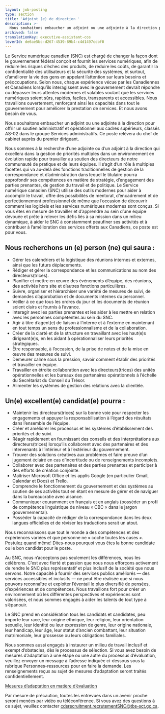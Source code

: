 ```yaml
---
layout: job-posting
type: section
title: 'Adjoint (e) de direction '
description: >-
  Nous souhaitons embaucher un adjoint ou une adjointe à la direction pour offrir un soutien administratif et opérationnel aux cadres supérieurs, classés AS-02 dans le groupe Services administratifs. Ce poste relèvera du chef de cabinet auprès du premier dirigeant.
archived: false
translationKey: executive-assistant-cos
leverId: de6ae5bc-d267-4539-89b4-c4d1497ccbf0
---
```


Le Service numérique canadien (SNC) est chargé de changer la façon dont le gouvernement fédéral conçoit et fournit les services numériques, afin de réduire les risques d’échec des produits, de réduire les coûts, de garantir la confidentialité des utilisateurs et la sécurité des systèmes, et surtout, d’améliorer la vie des gens en appelant l’attention sur leurs besoins et préoccupations. Selon nous, chaque expérience vécue par les Canadiennes et Canadiens lorsqu’ils interagissent avec le gouvernement devrait répondre ou dépasser leurs attentes modernes et valables voulant que les services numériques soient sûrs, rapides, faciles, transparents et accessibles. Nous travaillons ouvertement, renforçant ainsi les capacités dans tout le gouvernement pour améliorer la prestation de services. Et nous avons besoin de vous.

Nous souhaitons embaucher un adjoint ou une adjointe à la direction pour offrir un soutien administratif et opérationnel aux cadres supérieurs, classés AS-02 dans le groupe Services administratifs. Ce poste relèvera du chef de cabinet auprès du premier dirigeant.

Nous sommes à la recherche d’une adjointe ou d’un adjoint à la direction qui excellera dans la gestion de priorités multiples dans un environnement en évolution rapide pour travailler au soutien des directeurs de notre communauté de pratique et de leurs équipes. Il s’agit d’un rôle à multiples facettes qui va au-delà des fonctions traditionnelles de gestion de la correspondance et d’administration dans lequel le titulaire pourra approfondir ses compétences en matière de stratégie, d’engagement des parties prenantes, de gestion du travail et de politique. Le Service numérique canadien (SNC) utilise des outils modernes pour aider à accomplir le travail, offre des possibilités de mentorat, d’encadrement et de perfectionnement professionnel de même que l’occasion de découvrir comment les logiciels et les services numériques modernes sont conçus. Si vous êtes en mesure de travailler et d’apprendre au sein d’une équipe dévouée et prête à relever les défis liés à sa mission dans un milieu dynamique, à aider le SNC à constamment peaufiner ses activités et à contribuer à l’amélioration des services offerts aux Canadiens, ce poste est pour vous.

## Nous recherchons un (e) person (ne) qui saura :
- Gérer les calendriers et la logistique des réunions internes et externes, ainsi que les futurs déplacements.
- Rédiger et gérer la correspondance et les communications au nom des directeurs(trices).
- Planifier et mettre en œuvre des événements d’équipe, des réunions, des activités hors site et d’autres fonctions particulières.
- Suivre, organiser et hiérarchiser une variété de mesures de suivi, de demandes d’approbation et de documents internes du personnel.
- Veiller à ce que tous les ordres du jour et les documents de réunion soient clairs et fournis à l’avance.
- Interagir avec les parties prenantes et les aider à les mettre en relation avec les personnes compétentes au sein du SNC.
- Agir à titre d’agent(e) de liaison à l’interne et à l’externe en maintenant en tout temps un sens du professionnalisme et de la collaboration.
- Créer de la clarté et de la structure en travaillant avec les haut(e)s dirigeant(e)s, en les aidant à opérationnaliser leurs priorités stratégiques.
- Être responsable, à l’occasion, de la prise de notes et de la mise en œuvre des mesures de suivi.
- Demeurer calme sous la pression, savoir comment établir des priorités et travailler en équipe.
- Travailler en étroite collaboration avec les directeurs(trices) des unités opérationnelles et les bureaux des partenaires opérationnels à l’échelle du Secrétariat du Conseil du Trésor.
- Alimenter les systèmes de gestion des relations avec la clientèle.

## Un(e) excellent(e) candidat(e) pourra :
- Maintenir les directeurs(trices) sur la bonne voie pour respecter les engagements et appuyer la responsabilisation à l’égard des résultats dans l’ensemble de l’équipe.
- Créer et améliorer les processus et les systèmes d’établissement des priorités et de suivi.
- Réagir rapidement en fournissant des conseils et des interprétations aux directeurs(trices) lorsqu’ils collaborent avec des partenaires et des intervenants à l’intérieur et à l’extérieur du gouvernement.
- Trouver des solutions créatives aux problèmes et faire preuve d’un jugement éclairé en cas d’incertitude ou de renseignements incomplets.
- Collaborer avec des partenaires et des parties prenantes et participer à des efforts de création conjointe.
- Maîtriser Microsoft Office et les applis Google (en particulier Gmail, Calendar et Docs) et Trello.
- Comprendre le fonctionnement du gouvernement et des systèmes au soutien de ses activités tout en étant en mesure de gérer et de naviguer dans la bureaucratie avec aisance.
- Communiquer couramment en français et en anglais (posséder un profil de compétence linguistique de niveau « CBC » dans le jargon gouvernemental).
- Posséder la capacité de rédiger de la correspondance dans les deux langues officielles et de réviser les traductions serait un atout.

Nous reconnaissons que tout le monde a des compétences et des expériences variées et que personne ne « coche toutes les cases ». Postulez quand même! Dites-nous pourquoi vous êtes la bonne candidate ou le bon candidat pour le poste.

Au SNC, nous n’acceptons pas seulement les différences, nous les célébrons. C’est avec fierté et passion que nous nous efforçons activement de rendre le SNC plus représentatif et plus inclusif de la société que nous servons. Notre capacité à fournir des services publics améliorés — des services accessibles et inclusifs — ne peut être réalisée que si nous pouvons reconnaître et exploiter l’éventail le plus diversifié de pensées, d’expériences et de compétences. Nous travaillons fort pour créer un environnement où les différentes perspectives et expériences sont valorisées, et nous sommes engagés à aider les talents de tout type à s’épanouir.

Le SNC prend en considération tous les candidats et candidates, peu importe leur race, leur origine ethnique, leur religion, leur orientation sexuelle, leur identité ou leur expression de genre, leur origine nationale, leur handicap, leur âge, leur statut d’ancien combattant, leur situation matrimoniale, leur grossesse ou leurs obligations familiales.

Nous sommes aussi engagés à instaurer un milieu de travail inclusif et exempt d’obstacles, dès le processus de sélection. Si vous avez besoin de mesures d’adaptation à une étape ou une autre du processus d’évaluation, veuillez envoyer un message à l’adresse indiquée ci-dessous sous la rubrique Personnes-ressources pour en faire la demande. Les renseignements reçus au sujet de mesures d’adaptation seront traités confidentiellement.

[Mesures d’adaptation en matière d’évaluation](https://www.canada.ca/fr/commission-fonction-publique/services/mesures-d-adaptation-matiere-evaluation.html)

Par mesure de précaution, toutes les entrevues dans un avenir proche seront menées par vidéo ou téléconférence. Si vous avez des questions à ce sujet, veuillez contacter [cdsrecruitment.recrutementSNC@tbs-sct.gc.ca](mailto:cdsrecruitment.recrutementSNC@tbs-sct.gc.ca.).

